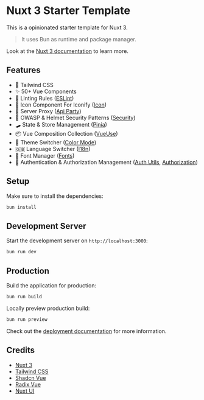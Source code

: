 # Nuxt 3 Starter Template

This is a opinionated starter template for Nuxt 3.

> It uses Bun as runtime and package manager.

Look at the [Nuxt 3 documentation](https://nuxt.com/docs/getting-started/introduction) to learn more.

## Features

- 💨 Tailwind CSS
- ✨ 50+ Vue Components
- 📏 Linting Rules ([ESLint](https://nuxt.com/modules/eslint))
- 🔔 Icon Component For Iconify ([Icon](https://nuxt.com/modules/icon))
- 👀 Server Proxy ([Api Party](https://nuxt.com/modules/api-party))
- 🧱 OWASP & Helmet Security Patterns ([Security](https://nuxt.com/modules/security))
- 🛹 State & Store Management ([Pinia](https://nuxt.com/modules/pinia))
- 📦 Vue Composition Collection ([VueUse](https://nuxt.com/modules/vueuse))
- 🌙 Theme Switcher ([Color Mode](https://nuxt.com/modules/color-mode))
- 🇬🇧 Language Switcher ([I18n](https://nuxt.com/modules/i18n))
- 🔡 Font Manager ([Fonts](https://nuxt.com/modules/fonts))
- 🔐 Authentication & Authorization Management ([Auth Utils](https://nuxt.com/modules/auth-utils), [Authorization](https://nuxt.com/modules/authorization))

## Setup

Make sure to install the dependencies:

```bash
bun install
```

## Development Server

Start the development server on `http://localhost:3000`:

```bash
bun run dev
```

## Production

Build the application for production:

```bash
bun run build
```

Locally preview production build:

```bash
bun run preview
```

Check out the [deployment documentation](https://nuxt.com/docs/getting-started/deployment) for more information.

## Credits

- [Nuxt 3](https://nuxt.com)
- [Tailwind CSS](https://tailwindcss.com)
- [Shadcn Vue](https://www.shadcn-vue.com)
- [Radix Vue](https://www.radix-vue.com)
- [Nuxt UI](https://ui.nuxt.com)
